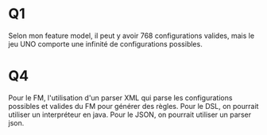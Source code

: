 # Q1
Selon mon feature model, il peut y avoir 768 configurations valides, mais le jeu UNO comporte une infinité de configurations possibles.

# Q4
Pour le FM, l'utilisation d'un parser XML qui parse les configurations possibles et valides du FM pour générer des règles.
Pour le DSL, on pourrait utiliser un interpréteur en java.
Pour le JSON, on pourrait utiliser un parser json.

